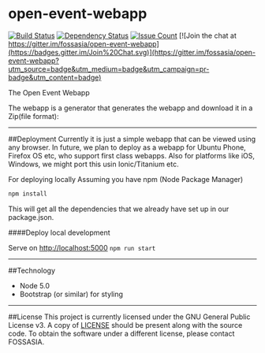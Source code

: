 # open-event-webapp

[![Build Status](https://travis-ci.org/fossasia/open-event-webapp.svg?branch=master)](https://travis-ci.org/fossasia/open-event-webapp)
[![Dependency Status](https://gemnasium.com/badges/github.com/fossasia/open-event-webapp.svg)](https://gemnasium.com/github.com/fossasia/open-event-webapp)
[![Issue Count](https://codeclimate.com/github/fossasia/open-event-webapp/badges/issue_count.svg)](https://codeclimate.com/github/fossasia/open-event-webapp)
[![Join the chat at https://gitter.im/fossasia/open-event-webapp](https://badges.gitter.im/Join%20Chat.svg)](https://gitter.im/fossasia/open-event-webapp?utm_source=badge&utm_medium=badge&utm_campaign=pr-badge&utm_content=badge)

The Open Event Webapp

The webapp is a generator that generates the webapp and download it in a Zip(file format):

----------------------------------------------------------------------------
##Deployment
Currently it is just a simple webapp that can be viewed using any browser. In future, we plan to deploy as a webapp for Ubuntu Phone, Firefox OS etc, who support first class webapps. Also for platforms like iOS, Windows, we might port this usin Ionic/Titanium etc.

For deploying locally 
Assuming you have npm (Node Package Manager)
```javascript
npm install
```
This will get all the dependencies that we already have set up in our package.json.

####Deploy local development 

Serve on <http://localhost:5000> 
`npm run start`   

-------------------------------------------------------------------------
##Technology
 * Node 5.0
 * Bootstrap (or similar) for styling
----------------------------------------------------------------------------
##License
This project is currently licensed under the GNU General Public License v3. A copy of [LICENSE](https://github.com/fossasia/open-event-webapp/blob/master/LICENSE.md) should be present along with the source code. To obtain the software under a different license, please contact FOSSASIA.